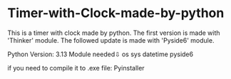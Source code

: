 # Timer-with-Clock-made-by-python
This is a timer with clock made by python.
The first version is made with 'Thinker' module. 
The followed update is made with 'Pyside6' module. 

Python Version: 3.13
Module needed⇩
os
sys
datetime
pyside6

if you need to compile it to .exe file:
Pyinstaller
